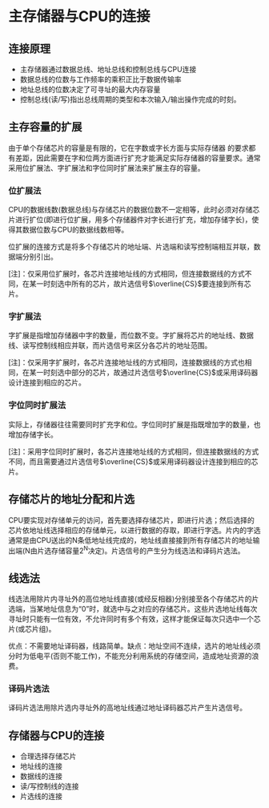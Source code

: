 # 主存储器与CPU的连接

## 连接原理

+ 主存储器通过数据总线、地址总线和控制总线与CPU连接
+ 数据总线的位数与工作频率的乘积正比于数据传输率
+ 地址总线的位数决定了可寻址的最大内存容量
+ 控制总线(读/写)指出总线周期的类型和本次输入/输出操作完成的时刻。

## 主存容量的扩展

由于单个存储芯片的容量是有限的，它在字数或字长方面与实际存储器 的要求都有差距，因此需要在字和位两方面进行扩充才能满足实际存储器的容量要求。通常采用位扩展法、字扩展法和字位同时扩展法来扩展主存的容量。

### 位扩展法

CPU的数据线数(数据总线)与存储芯片的数据位数不一定相等，此时必须对存储芯片进行扩位(即进行位扩展，用多个存储器件对字长进行扩充，增加存储字长)，使得其数据位数与CPU的数据线数相等。

位扩展的连接方式是将多个存储芯片的地址端、片选端和读写控制端相互并联，数据端分别引出。

[注]：仅采用位扩展时，各芯片连接地址线的方式相同，但连接数据线的方式不同，在某一时刻选中所有的芯片，故片选信号$\overline{CS}$要连接到所有芯片。

### 字扩展法

字扩展是指增加存储器中字的数量，而位数不变。字扩展将芯片的地址线、数据线、读写控制线相应并联，而片选信号来区分各芯片的地址范围。

  [注]：仅采用字扩展时，各芯片连接地址线的方式相同，连接数据线的方式也相同，在某一时刻选中部分的芯片，故通过片选信号$\overline{CS}$或采用译码器设计连接到相应的芯片。                                                                                                                                                                             

### 字位同时扩展法

实际上，存储器往往需要同时扩充字和位。字位同时扩展是指既增加字的数量，也增加存储字长。

[注]：采用字位同时扩展时，各芯片连接地址线的方式相同，但连接数据线的方式不同，而且需要通过片选信号$\overline{CS}$或采用译码器设计连接到相应的芯片。

## 存储芯片的地址分配和片选

CPU要实现对存储单元的访问，首先要选择存储芯片，即进行片选；然后选择的芯片依地址线选择相应的存储单元，以进行数据的存取，即进行字选。片内的字选通常是由CPU送出的N条低地址线完成的，地址线直接接到所有存储芯片的地址输出端(N由片选存储容量2<sup>N</sup>决定)。片选信号的产生分为线选法和译码片选法。

## 线选法

线选法用除片内寻址外的高位地址线直接(或经反相器)分别接至各个存储芯片的片选端，当某地址信息为“0”时，就选中与之对应的存储芯片。这些片选地址线每次寻址时只能有一位有效，不允许同时有多个有效，这样才能保证每次只选中一个芯片(或芯片组)。

优点：不需要地址译码器，线路简单。缺点：地址空间不连续，选片的地址线必须分时为低电平(否则不能工作)，不能充分利用系统的存储空间，造成地址资源的浪费。

### 译码片选法

译码片选法用除片选内寻址外的高地址线通过地址译码器芯片产生片选信号。

## 存储器与CPU的连接

+ 合理选择存储芯片
+ 地址线的连接
+ 数据线的连接
+ 读/写控制线的连接
+ 片选线的连接